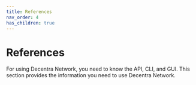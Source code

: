 ```yaml
---
title: References
nav_order: 4
has_children: true
---
```


# References
For using Decentra Network, you need to know the API, CLI, and GUI. This section provides the information you need to use Decentra Network.